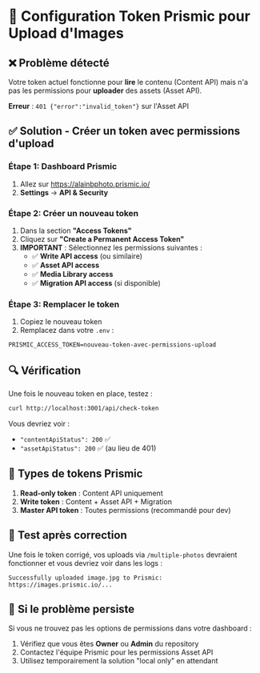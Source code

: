 # 🔑 Configuration Token Prismic pour Upload d'Images

## ❌ Problème détecté
Votre token actuel fonctionne pour **lire** le contenu (Content API) mais n'a pas les permissions pour **uploader** des assets (Asset API).

**Erreur** : `401 {"error":"invalid_token"}` sur l'Asset API

## ✅ Solution - Créer un token avec permissions d'upload

### Étape 1: Dashboard Prismic
1. Allez sur https://alainbphoto.prismic.io/
2. **Settings** → **API & Security**

### Étape 2: Créer un nouveau token
1. Dans la section **"Access Tokens"**
2. Cliquez sur **"Create a Permanent Access Token"**
3. **IMPORTANT** : Sélectionnez les permissions suivantes :
   - ✅ **Write API access** (ou similaire)
   - ✅ **Asset API access** 
   - ✅ **Media Library access**
   - ✅ **Migration API access** (si disponible)

### Étape 3: Remplacer le token
1. Copiez le nouveau token
2. Remplacez dans votre `.env` :
```
PRISMIC_ACCESS_TOKEN=nouveau-token-avec-permissions-upload
```

## 🔍 Vérification

Une fois le nouveau token en place, testez :
```bash
curl http://localhost:3001/api/check-token
```

Vous devriez voir :
- `"contentApiStatus": 200` ✅
- `"assetApiStatus": 200` ✅ (au lieu de 401)

## 📝 Types de tokens Prismic

1. **Read-only token** : Content API uniquement
2. **Write token** : Content + Asset API + Migration
3. **Master API token** : Toutes permissions (recommandé pour dev)

## 🎯 Test après correction

Une fois le token corrigé, vos uploads via `/multiple-photos` devraient fonctionner et vous devriez voir dans les logs :
```
Successfully uploaded image.jpg to Prismic: https://images.prismic.io/...
```

## 🚨 Si le problème persiste

Si vous ne trouvez pas les options de permissions dans votre dashboard :
1. Vérifiez que vous êtes **Owner** ou **Admin** du repository
2. Contactez l'équipe Prismic pour les permissions Asset API
3. Utilisez temporairement la solution "local only" en attendant